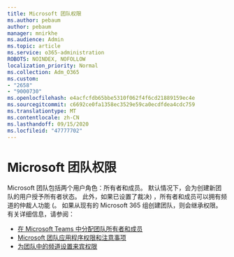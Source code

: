 ```yaml
---
title: Microsoft 团队权限
ms.author: pebaum
author: pebaum
manager: mnirkhe
ms.audience: Admin
ms.topic: article
ms.service: o365-administration
ROBOTS: NOINDEX, NOFOLLOW
localization_priority: Normal
ms.collection: Adm_O365
ms.custom:
- "2658"
- "9000730"
ms.openlocfilehash: e4acfcfdb65bbe5310f062f4f6cd21889159ec4e
ms.sourcegitcommit: c6692ce0fa1358ec3529e59ca0ecdfdea4cdc759
ms.translationtype: MT
ms.contentlocale: zh-CN
ms.lasthandoff: 09/15/2020
ms.locfileid: "47777702"
---
```

# <a name="microsoft-teams-permissions"></a>Microsoft 团队权限

Microsoft 团队包括两个用户角色：所有者和成员。 默认情况下，会为创建新团队的用户授予所有者状态。 此外，如果已设置了裁决) ，所有者和成员可以拥有频道的仲裁人功能 (。 如果从现有的 Microsoft 365 组创建团队，则会继承权限。 有关详细信息，请参阅：

- [在 Microsoft Teams 中分配团队所有者和成员](https://docs.microsoft.com/microsoftteams/assign-roles-permissions)
- [Microsoft 团队应用程序权限和注意事项](https://docs.microsoft.com/microsoftteams/app-permissions)
- [为团队中的频道设置来宾权限](https://support.office.com/article/4756c468-2746-4bfd-a582-736d55fcc169)
